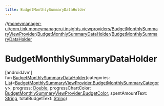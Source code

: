 ```yaml
---
title: BudgetMonthlySummaryDataHolder
---
```

//[moneymanager-ui](../../../../index.html)/[com.tink.moneymanagerui.insights.viewproviders](../../index.html)/[BudgetMonthlySummaryViewProvider](../index.html)/[BudgetMonthlySummaryDataHolder](index.html)/[BudgetMonthlySummaryDataHolder](-budget-monthly-summary-data-holder.html)



# BudgetMonthlySummaryDataHolder



[androidJvm]\
fun [BudgetMonthlySummaryDataHolder](-budget-monthly-summary-data-holder.html)(categories: [List](https://kotlinlang.org/api/latest/jvm/stdlib/kotlin.collections/-list/index.html)&lt;[BudgetMonthlySummaryViewProvider.BudgetMonthlySummaryCategory](../-budget-monthly-summary-category/index.html)&gt;, progress: [Double](https://kotlinlang.org/api/latest/jvm/stdlib/kotlin/-double/index.html), progressChartColor: [BudgetMonthlySummaryViewProvider.BudgetColor](../-budget-color/index.html), spentAmountText: [String](https://kotlinlang.org/api/latest/jvm/stdlib/kotlin/-string/index.html), totalBudgetText: [String](https://kotlinlang.org/api/latest/jvm/stdlib/kotlin/-string/index.html))




